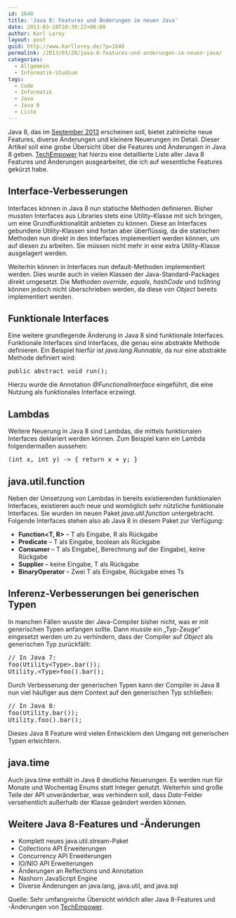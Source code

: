 ```yaml
---
id: 1640
title: 'Java 8: Features und Änderungen im neuen Java'
date: 2013-03-28T10:39:22+00:00
author: Karl Lorey
layout: post
guid: http://www.karllorey.de/?p=1640
permalink: /2013/03/28/java-8-features-und-anderungen-im-neuen-java/
categories:
  - Allgemein
  - Informatik-Studium
tags:
  - Code
  - Informatik
  - Java
  - Java 8
  - Liste
---
```

Java 8, das im <a href="http://openjdk.java.net/projects/jdk8/" target="_blank">September 2013</a> erscheinen soll, bietet zahlreiche neue Features, diverse Änderungen und kleinere Neuerungen im Detail. Dieser Artikel soll eine grobe Übersicht über die Features und Änderungen in Java 8 geben. <a href="http://www.techempower.com/blog/2013/03/26/everything-about-java-8/" target="_blank">TechEmpower</a> hat hierzu eine detaillierte Liste aller Java 8 Features und Änderungen ausgearbeitet, die ich auf wesentliche Features gekürzt habe.

## Interface-Verbesserungen

Interfaces können in Java 8 nun statische Methoden definieren. Bisher mussten Interfaces aus Libraries stets eine Utility-Klasse mit sich bringen, um eine Grundfunktionalität anbieten zu können. Diese an Interfaces gebundene Utility-Klassen sind fortan aber überflüssig, da die statischen Methoden nun direkt in den Interfaces implementiert werden können, um auf diesen zu arbeiten. Sie müssen nicht mehr in eine extra Utility-Klasse ausgelagert werden.

Weiterhin können in Interfaces nun default-Methoden implementiert werden. Dies wurde auch in vielen Klassen der Java-Standard-Packages direkt umgesetzt. Die Methoden _override_, _equals_, _hashCode_ und _toString_ können jedoch nicht überschrieben werden, da diese von _Object_ bereits implementiert werden.<!--more-->

## Funktionale Interfaces

Eine weitere grundlegende Änderung in Java 8 sind funktionale Interfaces. Funktionale Interfaces sind Interfaces, die genau eine abstrakte Methode definieren. Ein Beispiel hierfür ist _java.lang.Runnable_, da nur eine abstrakte Methode definiert wird:

<pre class="brush: java; title: ; notranslate" title="">public abstract void run();</pre>

Hierzu wurde die Annotation _@FunctionalInterface_ eingeführt, die eine Nutzung als funktionales Interface erzwingt.

## Lambdas

Weitere Neuerung in Java 8 sind Lambdas, die mittels funktionalen Interfaces deklariert werden können. Zum Beispiel kann ein Lambda folgendermaßen aussehen:

<pre class="brush: java; title: ; notranslate" title="">(int x, int y) -&gt; { return x + y; }</pre>

## java.util.function

Neben der Umsetzung von Lambdas in bereits existierenden funktionalen Interfaces, existieren auch neue und womöglich sehr nützliche funktionale Interfaces. Sie wurden im neuen Paket _java.util.function_ untergebracht. Folgende Interfaces stehen also ab Java 8 in diesem Paket zur Verfügung:

  * **Function<T, R>** &#8211; T als Eingabe, R als Rückgabe
  * **Predicate<T>** &#8211; T als Eingabe, boolean als Rückgabe
  * **Consumer<T>** &#8211; T als Eingabe(, Berechnung auf der Eingabe), keine Rückgabe
  * **Supplier<T>** &#8211; keine Eingabe, T als Rückgabe
  * **BinaryOperator<T>** &#8211; Zwei T als Eingabe, Rückgabe eines Ts

## Inferenz-Verbesserungen bei generischen Typen

In manchen Fällen wusste der Java-Compiler bisher nicht, was er mit generischen Typen anfangen sollte. Dann musste ein &#8222;Typ-Zeuge&#8220; eingesetzt werden um zu verhindern, dass der Compiler auf _Object_ als generischen Typ zurückfällt:

<pre class="brush: java; title: ; notranslate" title="">// In Java 7:
foo(Utility&lt;Type&gt;.bar());
Utility.&lt;Type&gt;foo().bar();
</pre>

Durch Verbesserung der generischen Typen kann der Compiler in Java 8 nun viel häufiger aus dem Context auf den generischen Typ schließen:

<pre class="brush: java; title: ; notranslate" title="">// In Java 8:
foo(Utility.bar());
Utility.foo().bar();
</pre>

Dieses Java 8 Feature wird vielen Entwicklern den Umgang mit generischen Typen erleichtern.

## java.time

Auch java.time enthält in Java 8 deutliche Neuerungen. Es werden nun für Monate und Wochentag Enums statt Integer genutzt. Weiterhin sind große Teile der API unveränderbar, was verhindern soll, dass _Date_-Felder versehentlich außerhalb der Klasse geändert werden können.

## Weitere Java 8-Features und -Änderungen

  * Komplett neues java.util.stream-Paket
  * Collections API Erweiterungen
  * Concurrency API Erweiterungen
  * IO/NIO API Erweiterungen
  * Änderungen an Reflections und Annotation
  * Nashorn JavaScript Engine
  * Diverse Änderungen an java.lang, java.util, and java.sql

Quelle: Sehr umfangreiche Übersicht wirklich aller Java 8-Features und -Änderungen von <a href="http://www.techempower.com/blog/2013/03/26/everything-about-java-8/" target="_blank">TechEmpower</a>.